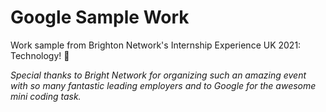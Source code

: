 # Google Sample Work

Work sample from Brighton Network's Internship Experience UK 2021: Technology! 🎊

*Special thanks to Bright Network for organizing such an amazing event with so many fantastic leading employers and to Google for the awesome mini coding task.*

